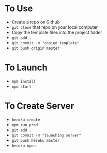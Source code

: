 

# To Use

- Create a repo on Github
- `git clone` that repo on your local computer
- Copy the template files into the project folder
- `git add .`
- `git commit -m "copied template"`
- `git push origin master`

# To Launch

- `npm install`
- `npm start`

# To Create Server

- `heroku create`
- `npm run prod`
- `git add .`
- `git commit -m "launching server"`
- `git push heroku master`
- `heroku open`

